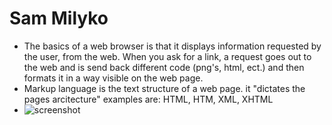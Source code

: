 # Sam Milyko
* The basics of a web browser is that it displays information requested by the user, from the web. When you ask for a link, a request goes out to the web and is send back different code (png's, html, ect.) and then formats it in a way visible on the web page.
* Markup language is the text structure of a web page. it "dictates the pages arcitecture" examples are: HTML, HTM, XML, XHTML
* ![screenshot](screenshot.PNG)